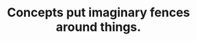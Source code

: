 ---
title: Concepts put imaginary fences around things.
tags: buddhism experience waking-up
star: true
concepts: true
order: 1
---